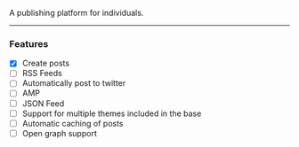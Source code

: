 A publishing platform for individuals.


---

### Features

- [x] Create posts
- [ ] RSS Feeds
- [ ] Automatically post to twitter
- [ ] AMP
- [ ] JSON Feed
- [ ] Support for multiple themes included in the base
- [ ] Automatic caching of posts
- [ ] Open graph support
